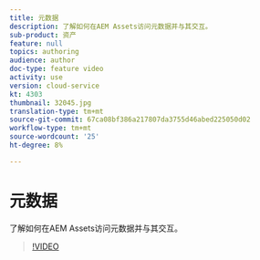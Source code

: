 ```yaml
---
title: 元数据
description: 了解如何在AEM Assets访问元数据并与其交互。
sub-product: 资产
feature: null
topics: authoring
audience: author
doc-type: feature video
activity: use
version: cloud-service
kt: 4303
thumbnail: 32045.jpg
translation-type: tm+mt
source-git-commit: 67ca08bf386a217807da3755d46abed225050d02
workflow-type: tm+mt
source-wordcount: '25'
ht-degree: 8%

---
```



# 元数据

了解如何在AEM Assets访问元数据并与其交互。

>[!VIDEO](https://video.tv.adobe.com/v/32045/?quality=12&learn=on&hidetitle=true)